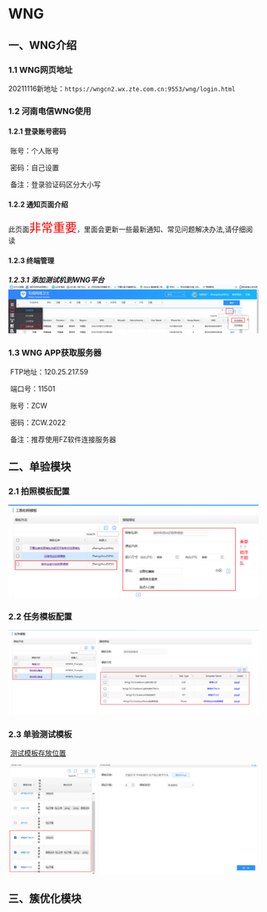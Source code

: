 # 												WNG

## 一、WNG介绍

### 	1.1 WNG网页地址

​				20211116新地址：`https://wngcn2.wx.zte.com.cn:9553/wng/login.html`

### 	1.2 河南电信WNG使用

#### 			1.2.1 登录账号密码	

​					账号：个人账号	

​					密码：自己设置

​					备注：登录验证码区分大小写

#### 			1.2.2 通知页面介绍

​					此页面<font color = red size =5>非常重要</font>，里面会更新一些最新通知、常见问题解决办法,请仔细阅读

#### 			1.2.3 终端管理

##### 					1.2.3.1 添加测试机到WNG平台				![image-20220416104952975](imge/WNG.assets/image-20220416104952975.png)

### 	1.3  WNG APP获取服务器

​				FTP地址：120.25.217.59

​				端口号：11501	

​				账号：ZCW	

​				密码：ZCW.2022

​			备注：推荐使用FZ软件连接服务器

## 二、单验模块

### 2.1 拍照模板配置

![image-20220615091718181](WNG.assets/image-20220615091718181.png)

### 2.2 任务模板配置

![image-20220615094222738](WNG.assets/image-20220615094222738.png)

### 2.3 单验测试模板

​					[测试模板存放位置](D:\用户\文档\GitHub\study-notes\网优\工具使用\WNG\相关文件\宏站SA-单验测试模板)

![image-20220615094418626](WNG.assets/image-20220615094418626.png)



## 三、簇优化模块